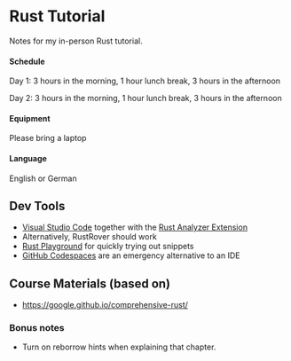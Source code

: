 # Rust Tutorial

Notes for my in-person Rust tutorial.

#### Schedule

Day 1: 3 hours in the morning, 1 hour lunch break, 3 hours in the afternoon

Day 2: 3 hours in the morning, 1 hour lunch break, 3 hours in the afternoon

#### Equipment

Please bring a laptop

#### Language

English or German

## Dev Tools

- [Visual Studio Code](https://code.visualstudio.com/download) together with the [Rust Analyzer Extension](https://marketplace.visualstudio.com/items?itemName=rust-lang.rust-analyzer)
- Alternatively, RustRover should work
- [Rust Playground](https://play.rust-lang.org) for quickly trying out snippets
- [GitHub Codespaces](https://github.com/microsoft/vscode-remote-try-rust) are an emergency alternative to an IDE



## Course Materials (based on)

- https://google.github.io/comprehensive-rust/

### Bonus notes

- Turn on reborrow hints when explaining that chapter.
